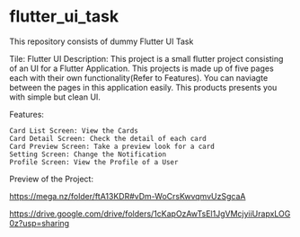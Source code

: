 # flutter_ui_task
This repository consists of dummy Flutter UI Task

Tile: Flutter UI Description: This project is a small flutter project consisting of an UI for a Flutter Application. This projects is made up of five pages each with their own functionality(Refer to Features). You can naviagte between the pages in this application easily. This products presents you with simple but clean UI.

Features:

    Card List Screen: View the Cards
    Card Detail Screen: Check the detail of each card
    Card Preview Screen: Take a preview look for a card
    Setting Screen: Change the Notification
    Profile Screen: View the Profile of a User

Preview of the Project: 

https://mega.nz/folder/ftA13KDR#vDm-WoCrsKwvqmvUzSgcaA

https://drive.google.com/drive/folders/1cKapOzAwTsEl1JgVMcjyiiUrapxLOG0z?usp=sharing
